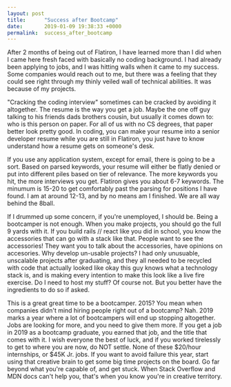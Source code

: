 ```yaml
---
layout: post
title:      "Success after Bootcamp"
date:       2019-01-09 19:38:33 +0000
permalink:  success_after_bootcamp
---
```



After 2 months of being out of Flatiron, I have learned more than I did when I came here fresh faced with basically no coding background. I had already been applying to jobs, and I was hitting walls when it came to my success. Some companies would reach out to me, but there was a feeling that they could see right through my thinly veiled wall of technical abilities. It was because of my projects. 

"Cracking the coding interview" sometimes can be cracked by avoiding it altogether. The resume is the way you get a job. Maybe the one off guy talking to his friends dads brothers cousin, but usually it comes down to: who is this person on paper. For all of us with no CS degrees, that paper better look pretty good. In coding, you can make your resume into a senior developer resume while you are still in Flatiron, you just have to know understand how a resume gets on someone's desk. 

If you use any application system, except for email, there is going to be a sort. Based on parsed keywords, your resume will either be flatly denied or put into different piles based on tier of relevance. The more keywords you hit, the more interviews you get. Flatiron gives you about 6-7 keywords. The minumum is 15-20 to get comfortably past the parsing for positions I have found. I am at around 12-13, and by no means am I finished. We are all way behind the 8ball. 

If I drummed up some concern, if you're unemployed, I should be. Being a bootcamper is not enough. When you make projects, you should go the full 9 yards with it. If you build rails // react like you did in school, you know the accessories that can go with a stack like that. People want to see the accessories! They want you to talk about the accessories, have opinions on accesories. Why develop un-usable projects? I had only unusuable, unscalable projects after graduating, and they all needed to be recycled with code that actually looked like okay this guy knows what a technology stack is, and is making every intention to make this look like a live fire exercise. Do I need to host my stuff? Of course not. But you better have the ingredients to do so if asked. 

This is a great great time to be a bootcamper. 2015? You mean when companies didn't mind hiring people right out of a bootcamp? Nah. 2019 marks a year where a lot of bootcampers will end up stopping altogether. Jobs are looking for more, and you need to give them more. If you get a job in 2019 as a bootcamp graduate, you earned that job, and the title that comes with it. I wish everyone the best of luck, and if you worked tirelessly to get to where you are now, do NOT settle. None of these $20/hour internships, or $45K Jr. jobs. If you want to avoid failure this year, start using that creative brain to get some big time projects on the board. Go far beyond what you're capable of, and get stuck. When Stack Overflow and MDN docs can't help you, that's when you know you're in creative territory. 
